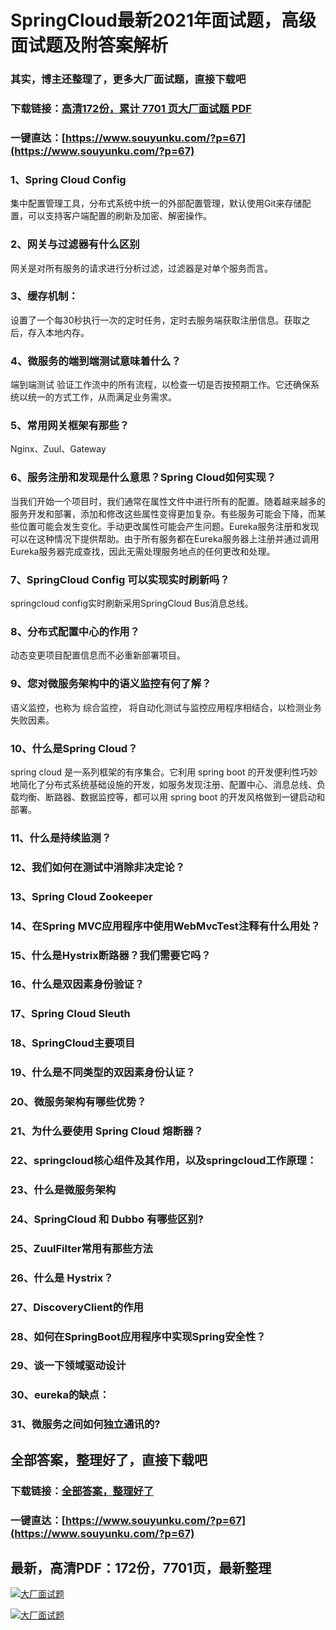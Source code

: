 # SpringCloud最新2021年面试题，高级面试题及附答案解析

### 其实，博主还整理了，更多大厂面试题，直接下载吧

### 下载链接：[高清172份，累计 7701 页大厂面试题  PDF](https://www.souyunku.com/?p=67)

### 一键直达：[https://www.souyunku.com/?p=67](https://www.souyunku.com/?p=67)



### 1、Spring Cloud Config

集中配置管理工具，分布式系统中统一的外部配置管理，默认使用Git来存储配置，可以支持客户端配置的刷新及加密、解密操作。


### 2、网关与过滤器有什么区别

网关是对所有服务的请求进行分析过滤，过滤器是对单个服务而言。


### 3、缓存机制：

设置了⼀个每30秒执⾏⼀次的定时任务，定时去服务端获取注册信息。获取之后，存⼊本地内存。


### 4、微服务的端到端测试意味着什么？

端到端测试 验证工作流中的所有流程，以检查一切是否按预期工作。它还确保系统以统一的方式工作，从而满足业务需求。


### 5、常用网关框架有那些？

Nginx、Zuul、Gateway


### 6、服务注册和发现是什么意思？Spring Cloud如何实现？

当我们开始一个项目时，我们通常在属性文件中进行所有的配置。随着越来越多的服务开发和部署，添加和修改这些属性变得更加复杂。有些服务可能会下降，而某些位置可能会发生变化。手动更改属性可能会产生问题。Eureka服务注册和发现可以在这种情况下提供帮助。由于所有服务都在Eureka服务器上注册并通过调用Eureka服务器完成查找，因此无需处理服务地点的任何更改和处理。


### 7、SpringCloud Config 可以实现实时刷新吗？

springcloud config实时刷新采用SpringCloud Bus消息总线。


### 8、分布式配置中心的作用？

动态变更项目配置信息而不必重新部署项目。


### 9、您对微服务架构中的语义监控有何了解？

语义监控，也称为 综合监控， 将自动化测试与监控应用程序相结合，以检测业务失败因素。


### 10、什么是Spring Cloud？

spring cloud 是一系列框架的有序集合。它利用 spring boot 的开发便利性巧妙地简化了分布式系统基础设施的开发，如服务发现注册、配置中心、消息总线、负载均衡、断路器、数据监控等，都可以用 spring boot 的开发风格做到一键启动和部署。


### 11、什么是持续监测？
### 12、我们如何在测试中消除非决定论？
### 13、Spring Cloud Zookeeper
### 14、在Spring MVC应用程序中使用WebMvcTest注释有什么用处？
### 15、什么是Hystrix断路器？我们需要它吗？
### 16、什么是双因素身份验证？
### 17、Spring Cloud Sleuth
### 18、SpringCloud主要项目
### 19、什么是不同类型的双因素身份认证？
### 20、微服务架构有哪些优势？
### 21、为什么要使用 Spring Cloud 熔断器？
### 22、springcloud核⼼组件及其作⽤，以及springcloud⼯作原理：
### 23、什么是微服务架构
### 24、SpringCloud 和 Dubbo 有哪些区别?
### 25、ZuulFilter常用有那些方法
### 26、什么是 Hystrix？
### 27、DiscoveryClient的作用
### 28、如何在SpringBoot应用程序中实现Spring安全性？
### 29、谈一下领域驱动设计
### 30、eureka的缺点：
### 31、微服务之间如何独立通讯的?




## 全部答案，整理好了，直接下载吧

### 下载链接：[全部答案，整理好了](https://www.souyunku.com/?p=67)

### 一键直达：[https://www.souyunku.com/?p=67](https://www.souyunku.com/?p=67)


## 最新，高清PDF：172份，7701页，最新整理

[![大厂面试题](https://www.souyunku.com/wp-content/uploads/weixin/mst.png "架构师专栏")](https://www.souyunku.com/wp-content/uploads/weixin/githup-weixin.png "架构师专栏")

[![大厂面试题](https://www.souyunku.com/wp-content/uploads/weixin/githup-weixin.png "架构师专栏")](https://www.souyunku.com/wp-content/uploads/weixin/githup-weixin.png "架构师专栏")
